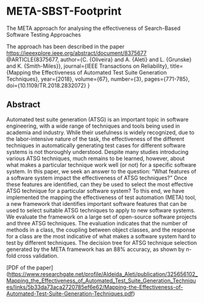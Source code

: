 # META-SBST-Footprint
The META approach for analysing the effectiveness of Search-Based Software Testing Approaches 

The approach has been described in the paper https://ieeexplore.ieee.org/abstract/document/8375677
@ARTICLE{8375677,
  author={C. {Oliveira} and A. {Aleti} and L. {Grunske} and K. {Smith-Miles}},
  journal={IEEE Transactions on Reliability}, 
  title={Mapping the Effectiveness of Automated Test Suite Generation Techniques}, 
  year={2018},
  volume={67},
  number={3},
  pages={771-785},
  doi={10.1109/TR.2018.2832072}
  }
  
  ## Abstract 

Automated test suite generation (ATSG) is an important topic in software engineering, with a wide range of techniques and tools being used in academia and industry. While their usefulness is widely recognized, due to the labor-intensive nature of the task, the effectiveness of the different techniques in automatically generating test cases for different software systems is not thoroughly understood. Despite many studies introducing various ATSG techniques, much remains to be learned, however, about what makes a particular technique work well (or not) for a specific software system. In this paper, we seek an answer to the question: “What features of a software system impact the effectiveness of ATSG techniques?” Once these features are identified, can they be used to select the most effective ATSG technique for a particular software system? To this end, we have implemented the mapping the effectiveness of test automation (META) tool, a new framework that identifies important software features that can be used to select suitable ATSG techniques to apply to new software systems. We evaluate the framework on a large set of open-source software projects and three ATSG techniques. The evaluation indicates that the number of methods in a class, the coupling between object classes, and the response for a class are the most indicative of what makes a software system hard to test by different techniques. The decision tree for ATSG technique selection generated by the META framework has an 88% accuracy, as shown by n-fold cross validation.

[PDF of the paper] (https://www.researchgate.net/profile/Aldeida_Aleti/publication/325656102_Mapping_the_Effectiveness_of_Automated_Test_Suite_Generation_Techniques/links/5b33da73aca2720785ef6e62/Mapping-the-Effectiveness-of-Automated-Test-Suite-Generation-Techniques.pdf)

